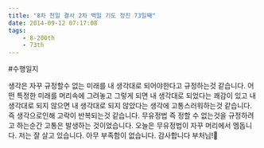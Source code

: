 ```yaml
---
title: "8차 천일 결사 2차 백일 기도 정진 73일째"
date: 2014-09-12 07:17:08
tags:
    - 8-200th
    - 73th
---
```


#수행일지

생각은 자꾸 규정할수 없는 미래를 내 생각대로 되어야한다고 규정하는것 같습니다. 어떤 특정한 미래를 머리속에 그려놓고 그렇게 되면 내 생각대로 되었다는 쾌감이 있고 내 생각대로 되지 않으면 내 생각대로 되지 않았다는 생각에 고통스러워하는것 같습니다. 즉 생각으로인해 고락이 반복되는것 같습니다. 무유정법 즉 정할 수 없는것을 규정하려고 하는순간 고통은 발생하는 것이었습니다. 오늘은 무유정법이 자꾸 머리에서 멤돕니다. 저는 잘 살고 있습니다. 아무 부족함이 없습니다. 감사합니다 부처님! 
